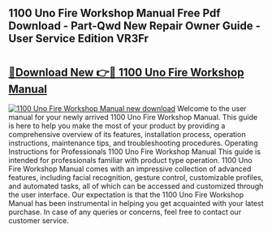 ## 1100 Uno Fire Workshop Manual Free Pdf Download - Part-Qwd New Repair Owner Guide - User Service Edition VR3Fr

# <h2><a href="http://bc78377.oget.top/?id=1100+Uno+Fire+Workshop+Manual">🔗Download New 👉🔴 1100 Uno Fire Workshop Manual</a></h2>

[![1100 Uno Fire Workshop Manual new download](https://i.imgur.com/5g1atiW.png)](http://bc78377.oget.top/?id=1100+Uno+Fire+Workshop+Manual)
Welcome to the user manual for your newly arrived 1100 Uno Fire Workshop Manual. This guide is here to help you make the most of your product by providing a comprehensive overview of its features, installation process, operation instructions, maintenance tips, and troubleshooting procedures. Operating Instructions for Professionals 1100 Uno Fire Workshop Manual This guide is intended for professionals familiar with product type operation. 1100 Uno Fire Workshop Manual comes with an impressive collection of advanced features, including facial recognition, gesture control, customizable profiles, and automated tasks, all of which can be accessed and customized through the user interface. Our expectation is that the 1100 Uno Fire Workshop Manual has been instrumental in helping you get acquainted with your latest purchase. In case of any queries or concerns, feel free to contact our customer service.
